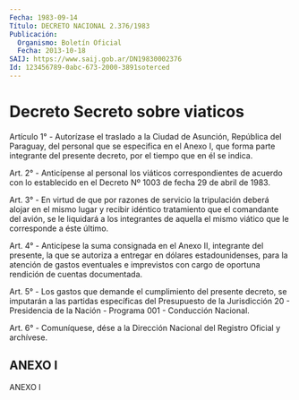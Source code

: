 ```yaml
---
Fecha: 1983-09-14
Título: DECRETO NACIONAL 2.376/1983
Publicación:
  Organismo: Boletín Oficial
  Fecha: 2013-10-18
SAIJ: https://www.saij.gob.ar/DN19830002376
Id: 123456789-0abc-673-2000-3891soterced
---
```

# Decreto Secreto sobre viaticos

<a id="1"></a>
Artículo 1° - Autorízase el traslado a la Ciudad de Asunción, República del Paraguay, del personal que se especifica en el Anexo I, que forma parte integrante del presente decreto, por el tiempo que en él se indica.

<a id="2"></a>
Art. 2° - Anticípense al personal los viáticos correspondientes de acuerdo con lo establecido en el Decreto Nº 1003 de fecha 29 de abril de 1983.

<a id="3"></a>
Art. 3° - En virtud de que por razones de servicio la tripulación deberá alojar en el mismo lugar y recibir idéntico tratamiento que el comandante del avión, se le liquidará a los integrantes de aquella el mismo viático que le corresponde a éste último.

<a id="4"></a>
Art. 4° - Anticípese la suma consignada en el Anexo II, integrante del presente, la que se autoriza a entregar en dólares estadounidenses, para la atención de gastos eventuales e imprevistos con cargo de oportuna rendición de cuentas documentada.

<a id="5"></a>
Art. 5° - Los gastos que demande el cumplimiento del presente decreto, se imputarán a las partidas específicas del Presupuesto de la Jurisdicción 20 - Presidencia de la Nación - Programa 001 - Conducción Nacional.

<a id="6"></a>
Art. 6° - Comuníquese, dése a la Dirección Nacional del Registro Oficial y archívese.

## ANEXO I

ANEXO I